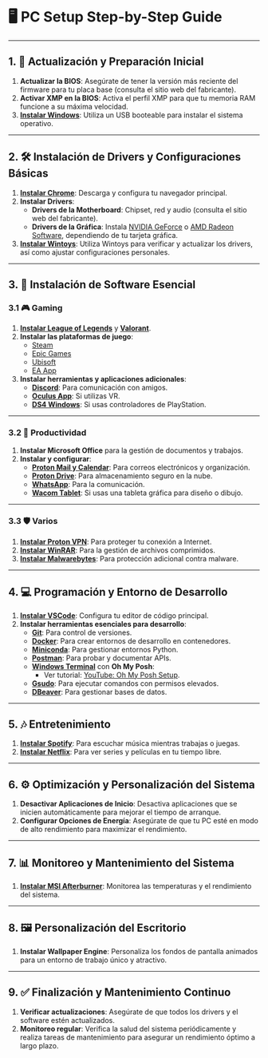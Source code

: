 # 🖥️ PC Setup Step-by-Step Guide

---

## 1. 🔄 Actualización y Preparación Inicial

1. **Actualizar la BIOS**: Asegúrate de tener la versión más reciente del firmware para tu placa base (consulta el sitio web del fabricante).
2. **Activar XMP en la BIOS**: Activa el perfil XMP para que tu memoria RAM funcione a su máxima velocidad.
3. **[Instalar Windows](https://www.microsoft.com/software-download/windows11)**: Utiliza un USB booteable para instalar el sistema operativo.

---

## 2. 🛠️ Instalación de Drivers y Configuraciones Básicas

1. **[Instalar Chrome](https://www.google.com/chrome/download/)**: Descarga y configura tu navegador principal.
2. **Instalar Drivers**:
    - **Drivers de la Motherboard**: Chipset, red y audio (consulta el sitio web del fabricante).
    - **Drivers de la Gráfica**: Instala [NVIDIA GeForce](https://www.nvidia.com/Download/index.aspx) o [AMD Radeon Software](https://www.amd.com/en/support), dependiendo de tu tarjeta gráfica.
3. **[Instalar Wintoys](https://www.microsoft.com/store/productId/9P8LTPGCBZXD?ocid=pdpshare)**: Utiliza Wintoys para verificar y actualizar los drivers, así como ajustar configuraciones personales.

---

## 3. 💾 Instalación de Software Esencial

### 3.1 🎮 Gaming

1. **[Instalar League of Legends](https://signup.na.leagueoflegends.com/en/signup/redownload)** y **[Valorant](https://playvalorant.com/en-us/download/)**.
2. **Instalar las plataformas de juego**:
    - [Steam](https://store.steampowered.com/about/)
    - [Epic Games](https://store.epicgames.com/en-US/download)
    - [Ubisoft](https://ubisoftconnect.com/en-US/)
    - [EA App](https://www.ea.com/ea-app)
3. **Instalar herramientas y aplicaciones adicionales**:
    - **[Discord](https://discord.com/download)**: Para comunicación con amigos.
    - **[Oculus App](https://www.meta.com/quest/setup/)**: Si utilizas VR.
    - **[DS4 Windows](https://github.com/Ryochan7/DS4Windows/releases)**: Si usas controladores de PlayStation.

---

### 3.2 💼 Productividad

1. **Instalar Microsoft Office** para la gestión de documentos y trabajos.
2. **Instalar y configurar**:
    - **[Proton Mail y Calendar](https://proton.me/mail/download)**: Para correos electrónicos y organización.
    - **[Proton Drive](https://proton.me/drive/download)**: Para almacenamiento seguro en la nube.
    - **[WhatsApp](https://www.microsoft.com/store/productId/9NKSQGP7F2NH?ocid=pdpshare)**: Para la comunicación.
    - **[Wacom Tablet](https://www.wacom.com/en-us/support/product-support/drivers)**: Si usas una tableta gráfica para diseño o dibujo.

---

### 3.3 🛡️ Varios

1. **[Instalar Proton VPN](https://protonvpn.com/download/)**: Para proteger tu conexión a Internet.
2. **[Instalar WinRAR](https://www.win-rar.com/download.html?&L=0)**: Para la gestión de archivos comprimidos.
3. **[Instalar Malwarebytes](https://www.malwarebytes.com/mwb-download)**: Para protección adicional contra malware.

---

## 4. 💻 Programación y Entorno de Desarrollo

1. **[Instalar VSCode](https://code.visualstudio.com/Download)**: Configura tu editor de código principal.
2. **Instalar herramientas esenciales para desarrollo**:
    - **[Git](https://git-scm.com/downloads)**: Para control de versiones.
    - **[Docker](https://www.docker.com/products/docker-desktop/)**: Para crear entornos de desarrollo en contenedores.
    - **[Miniconda](https://docs.conda.io/en/latest/miniconda.html#latest-miniconda-installer-links)**: Para gestionar entornos Python.
    - **[Postman](https://www.postman.com/downloads/)**: Para probar y documentar APIs.
    - **[Windows Terminal](https://aka.ms/terminal)** con **Oh My Posh**:
        - Ver tutorial: [YouTube: Oh My Posh Setup](https://www.youtube.com/watch?v=6SGIFVJ5Izs).
    - **[Gsudo](https://github.com/gerardog/gsudo/releases/latest)**: Para ejecutar comandos con permisos elevados.
    - **[DBeaver](https://dbeaver.io/download/)**: Para gestionar bases de datos.

---

## 5. 🎶 Entretenimiento

1. **[Instalar Spotify](https://www.microsoft.com/store/productId/9NCBCSZSJRSB?ocid=pdpshare/)**: Para escuchar música mientras trabajas o juegas.
2. **[Instalar Netflix](https://www.microsoft.com/store/productId/9WZDNCRFJ3TJ?ocid=pdpshare)**: Para ver series y películas en tu tiempo libre.

---

## 6. ⚙️ Optimización y Personalización del Sistema

1. **Desactivar Aplicaciones de Inicio**: Desactiva aplicaciones que se inicien automáticamente para mejorar el tiempo de arranque.
2. **Configurar Opciones de Energía**: Asegúrate de que tu PC esté en modo de alto rendimiento para maximizar el rendimiento.

---

## 7. 📊 Monitoreo y Mantenimiento del Sistema

1. **[Instalar MSI Afterburner](https://www.msi.com/Landing/afterburner/graphics-cards)**: Monitorea las temperaturas y el rendimiento del sistema.

---

## 8. 🖼️ Personalización del Escritorio

1. **Instalar Wallpaper Engine**: Personaliza los fondos de pantalla animados para un entorno de trabajo único y atractivo.

---

## 9. ✅ Finalización y Mantenimiento Continuo

1. **Verificar actualizaciones**: Asegúrate de que todos los drivers y el software estén actualizados.
2. **Monitoreo regular**: Verifica la salud del sistema periódicamente y realiza tareas de mantenimiento para asegurar un rendimiento óptimo a largo plazo.
